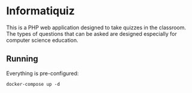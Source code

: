 # Informatiquiz

This is a PHP web application designed to take quizzes in the classroom. The types of questions that can be asked are designed especially for computer science education.

## Running
Everything is pre-configured:

```
docker-compose up -d
```